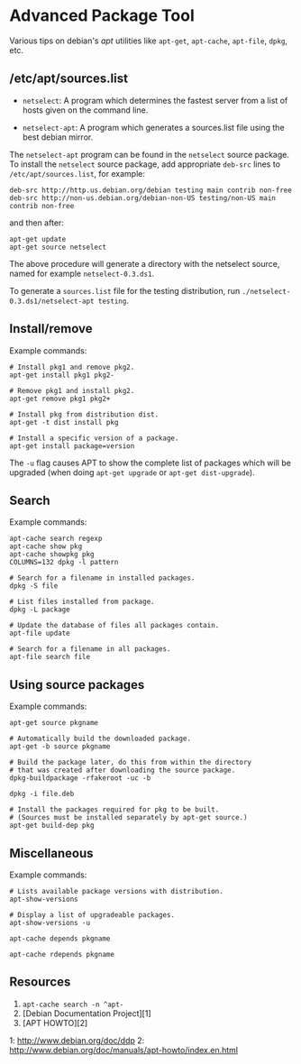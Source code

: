 Advanced Package Tool
=====================

Various tips on debian's *apt* utilities like `apt-get`, `apt-cache`, `apt-file`, `dpkg`, etc.

/etc/apt/sources.list
---------------------

- `netselect`:
  A program which determines the fastest server from a list of hosts given on the command line.

- `netselect-apt`:
  A program which generates a sources.list file using the best debian mirror.

The `netselect-apt` program can be found in the `netselect` source package.
To install the `netselect` source package,
add appropriate `deb-src` lines to `/etc/apt/sources.list`, for example:

    deb-src http://http.us.debian.org/debian testing main contrib non-free
    deb-src http://non-us.debian.org/debian-non-US testing/non-US main contrib non-free

and then after:

    apt-get update
    apt-get source netselect

The above procedure will generate a directory with the netselect source, named for example `netselect-0.3.ds1`.

To generate a `sources.list` file for the testing distribution,
run `./netselect-0.3.ds1/netselect-apt testing`.

Install/remove
--------------

Example commands:

    # Install pkg1 and remove pkg2.
    apt-get install pkg1 pkg2-
    
    # Remove pkg1 and install pkg2.
    apt-get remove pkg1 pkg2+

    # Install pkg from distribution dist. 
    apt-get -t dist install pkg
    
    # Install a specific version of a package.
    apt-get install package=version
    
The `-u` flag causes APT to show the complete list of packages which will be upgraded
(when doing `apt-get upgrade` or `apt-get dist-upgrade`).

Search
------

Example commands:

    apt-cache search regexp
    apt-cache show pkg
    apt-cache showpkg pkg
    COLUMNS=132 dpkg -l pattern
    
    # Search for a filename in installed packages.
    dpkg -S file
    
    # List files installed from package.
    dpkg -L package
    
    # Update the database of files all packages contain.
    apt-file update
    
    # Search for a filename in all packages.
    apt-file search file

Using source packages
---------------------

Example commands:

    apt-get source pkgname
    
    # Automatically build the downloaded package.
    apt-get -b source pkgname
    
    # Build the package later, do this from within the directory
    # that was created after downloading the source package.
    dpkg-buildpackage -rfakeroot -uc -b
    
    dpkg -i file.deb
    
    # Install the packages required for pkg to be built. 
    # (Sources must be installed separately by apt-get source.)
    apt-get build-dep pkg

Miscellaneous
-------------

Example commands:

    # Lists available package versions with distribution.
    apt-show-versions
    
    # Display a list of upgradeable packages.
    apt-show-versions -u
    
    apt-cache depends pkgname
    
    apt-cache rdepends pkgname

Resources
---------

1. `apt-cache search -n ^apt-`
1. [Debian Documentation Project][1]
1. [APT HOWTO][2]

1: http://www.debian.org/doc/ddp
2: http://www.debian.org/doc/manuals/apt-howto/index.en.html
